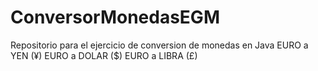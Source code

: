 # ConversorMonedasEGM
Repositorio para el ejercicio de conversion de monedas en Java
EURO a YEN (¥)
EURO a DOLAR ($)
EURO a LIBRA (£)
